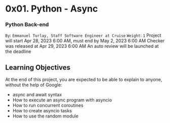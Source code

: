 # 0x01. Python - Async
### Python Back-end
 `By`: `Emmanuel Turlay, Staff Software Engineer at Cruise`
 `Weight`: `1`
 Project will start Apr 28, 2023 6:00 AM, must end by May 2, 2023 6:00 AM
 Checker was released at Apr 29, 2023 6:00 AM
 An auto review will be launched at the deadline

## Learning Objectives
At the end of this project, you are expected to be able to explain to anyone, without the help of Google:
* async and await syntax
* How to execute an async program with asyncio
* How to run concurrent coroutines
* How to create asyncio tasks
* How to use the random module
